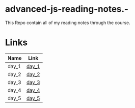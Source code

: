 # advanced-js-reading-notes.-

This Repo contain all of my reading notes through the course.

# Links

|  Name  |   Link |
|--- |--- |
|   day_1 |   [day_1](https://mujahedyousef.github.io/advanced-js-reading-notes.-/day_1/day_1.html) |
|  day_2  |   [day_2](https://mujahedyousef.github.io/advanced-js-reading-notes.-/day_2/day_2.html)|
|  day_3  |   [day_3](https://mujahedyousef.github.io/advanced-js-reading-notes.-/day_3/README.html)|
|   day_4 |   [day_4](https://mujahedyousef.github.io/advanced-js-reading-notes.-/day_4/README.html) |
|   day_5 |   [day_5](https://mujahedyousef.github.io/advanced-js-reading-notes.-/day_5/README.html) |

